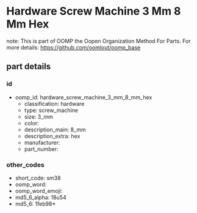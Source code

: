 # Hardware Screw Machine 3 Mm 8 Mm Hex  

note: This is part of OOMP the Oopen Organization Method For Parts. For more details: https://github.com/oomlout/oomp_base

##  part details





### id
* oomp_id: hardware_screw_machine_3_mm_8_mm_hex
  * classification: hardware
  * type: screw_machine
  * size: 3_mm
  * color: 
  * description_main: 8_mm
  * description_extra: hex
  * manufacturer: 
  * part_number: 

### other_codes
* short_code: sm38
* oomp_word: 
* oomp_word_emoji: 
* md5_6_alpha: 18u54
* md5_6: 1feb98* 